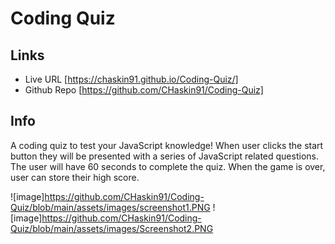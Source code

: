# Coding Quiz

## Links
* Live URL [https://chaskin91.github.io/Coding-Quiz/]
* Github Repo [https://github.com/CHaskin91/Coding-Quiz]

## Info
A coding quiz to test your JavaScript knowledge!  When user clicks the start button they will be presented with a series of JavaScript related questions.  The user will have 60 seconds to complete the quiz.  When the game is over, user can store their high score.

![image]https://github.com/CHaskin91/Coding-Quiz/blob/main/assets/images/screenshot1.PNG
![image]https://github.com/CHaskin91/Coding-Quiz/blob/main/assets/images/Screenshot2.PNG
